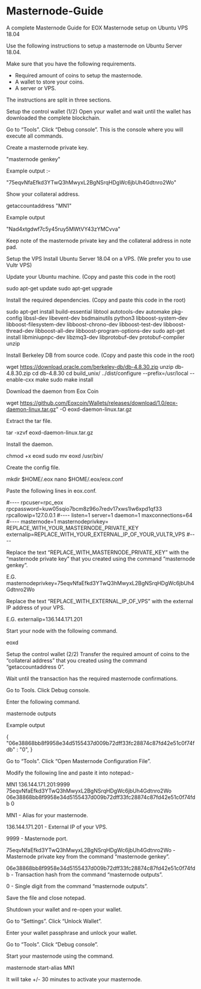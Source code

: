 # Masternode-Guide
A complete Masternode Guide for EOX Masternode setup on Ubuntu VPS 18.04

Use the following instructions to setup a masternode on Ubuntu Server 18.04.

Make sure that you have the following requirements.

- Required amount of coins to setup the masternode. 
- A wallet to store your coins. 
- A server or VPS.

The instructions are split in three sections.


Setup the control wallet (1/2)
Open your wallet and wait until the wallet has downloaded the complete blockchain.

Go to “Tools”. 
Click “Debug console”. 
This is the console where you will execute all commands.

Create a masternode private key.

"masternode genkey"

Example output :-

"75eqvNfaEfkd3YTwQ3hMwyxL2BgNSrqHDgWc6jbUh4Gdtnro2Wo"

Show your collateral address.

getaccountaddress "MN1"

Example output

"Nad4xtgdwf7c5y45ruy5MWtVY43zYMCvva"

Keep note of the masternode private key and the collateral address in note pad.


Setup the VPS
Install Ubuntu Server 18.04 on a VPS. (We prefer you to use Vultr VPS)

Update your Ubuntu machine. (Copy and paste this code in the root)

sudo apt-get update
sudo apt-get upgrade

Install the required dependencies. (Copy and paste this code in the root)

sudo apt-get install build-essential libtool autotools-dev automake pkg-config libssl-dev libevent-dev bsdmainutils python3 libboost-system-dev libboost-filesystem-dev libboost-chrono-dev libboost-test-dev libboost-thread-dev libboost-all-dev libboost-program-options-dev
sudo apt-get install libminiupnpc-dev libzmq3-dev libprotobuf-dev protobuf-compiler unzip

Install Berkeley DB from source code. (Copy and paste this code in the root)

wget https://download.oracle.com/berkeley-db/db-4.8.30.zip
unzip db-4.8.30.zip
cd db-4.8.30
cd build_unix/
../dist/configure --prefix=/usr/local --enable-cxx
make
sudo make install


Download the daemon from Eox Coin

wget https://github.com/Eoxcoin/Wallets/releases/download/1.0/eox-daemon-linux.tar.gz" -O eoxd-daemon-linux.tar.gz

Extract the tar file.

tar -xzvf eoxd-daemon-linux.tar.gz

Install the daemon.

chmod +x eoxd
sudo mv eoxd /usr/bin/

Create the config file.

mkdir $HOME/.eox
nano $HOME/.eox/eox.conf

Paste the following lines in eox.conf.

#----
rpcuser=rpc_eox
rpcpassword=kuw05sqio7bcm8z96o7redv17xws1lw6xpd1qf33
rpcallowip=127.0.0.1
#----
listen=1
server=1
daemon=1
maxconnections=64
#----
masternode=1
masternodeprivkey= REPLACE_WITH_YOUR_MASTERNODE_PRIVATE_KEY
externalip=REPLACE_WITH_YOUR_EXTERNAL_IP_OF_YOUR_VULTR_VPS
#----

Replace the text “REPLACE_WITH_MASTERNODE_PRIVATE_KEY” with the “masternode private key” that you created using the command “masternode genkey”. 

E.G. masternodeprivkey=75eqvNfaEfkd3YTwQ3hMwyxL2BgNSrqHDgWc6jbUh4Gdtnro2Wo

Replace the text “REPLACE_WITH_EXTERNAL_IP_OF_VPS” with the external IP address of your VPS. 

E.G. externalip=136.144.171.201

Start your node with the following command.

eoxd

Setup the control wallet (2/2)
Transfer the required amount of coins to the “collateral address” that you created using the command “getaccountaddress 0”.

Wait until the transaction has the required masternode confirmations.

Go to Tools. 
Click Debug console.

Enter the following command.

masternode outputs

Example output

{ "06e38868bb8f9958e34d5155437d009b72dff33fc28874c87fd42e51c0f74fdb" : "0", } 

Go to “Tools”. 
Click “Open Masternode Configuration File”.

Modify the following line and paste it into notepad:-

MN1 136.144.171.201:9999 75eqvNfaEfkd3YTwQ3hMwyxL2BgNSrqHDgWc6jbUh4Gdtnro2Wo 06e38868bb8f9958e34d5155437d009b72dff33fc28874c87fd42e51c0f74fdb 0

MN1 - Alias for your masternode.

136.144.171.201 - External IP of your VPS.

9999 - Masternode port.

75eqvNfaEfkd3YTwQ3hMwyxL2BgNSrqHDgWc6jbUh4Gdtnro2Wo - Masternode private key from the command “masternode genkey”.

06e38868bb8f9958e34d5155437d009b72dff33fc28874c87fd42e51c0f74fdb - Transaction hash from the command “masternode outputs”.

0 - Single digit from the command “masternode outputs”.

Save the file and close notepad.

Shutdown your wallet and re-open your wallet.

Go to “Settings”. 
Click “Unlock Wallet”.

Enter your wallet passphrase and unlock your wallet.

Go to “Tools”. 
Click “Debug console”.

Start your masternode using the command.

masternode start-alias MN1

It will take +/- 30 minutes to activate your masternode.
